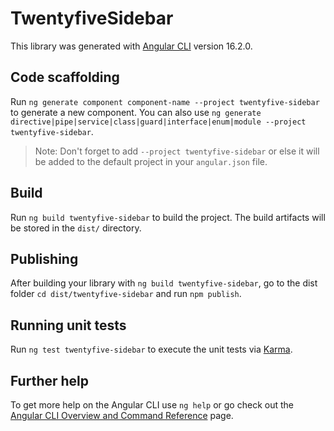# TwentyfiveSidebar

This library was generated with [Angular CLI](https://github.com/angular/angular-cli) version 16.2.0.

## Code scaffolding

Run `ng generate component component-name --project twentyfive-sidebar` to generate a new component. You can also use `ng generate directive|pipe|service|class|guard|interface|enum|module --project twentyfive-sidebar`.
> Note: Don't forget to add `--project twentyfive-sidebar` or else it will be added to the default project in your `angular.json` file. 

## Build

Run `ng build twentyfive-sidebar` to build the project. The build artifacts will be stored in the `dist/` directory.

## Publishing

After building your library with `ng build twentyfive-sidebar`, go to the dist folder `cd dist/twentyfive-sidebar` and run `npm publish`.

## Running unit tests

Run `ng test twentyfive-sidebar` to execute the unit tests via [Karma](https://karma-runner.github.io).

## Further help

To get more help on the Angular CLI use `ng help` or go check out the [Angular CLI Overview and Command Reference](https://angular.io/cli) page.
